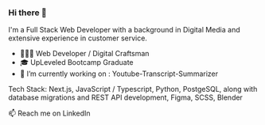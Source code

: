 ### Hi there 👋

<!--
**lowkey3Dfx/lowkey3Dfx** is a ✨ _special_ ✨ repository because its `README.md` (this file) appears on your GitHub profile.

Here are some ideas to get you started:



- 🌱 I’m currently learning 
- 💬 Ask me about ...
- 📫 How to reach me: ...
- 😄 Pronouns: ...
- ⚡ Fun fact: ...
-->



I'm a Full Stack Web Developer with a background in Digital Media and extensive experience in customer service.

- 👨🏻‍💻 Web Developer / Digital Craftsman
- 🎓 UpLeveled Bootcamp Graduate
- 🔭 I’m currently working on : Youtube-Transcript-Summarizer 



Tech Stack:  Next.js, JavaScript / Typescript, Python, PostgeSQL, along with database migrations and REST API development, Figma, SCSS, Blender



📫 Reach me on  LinkedIn 

